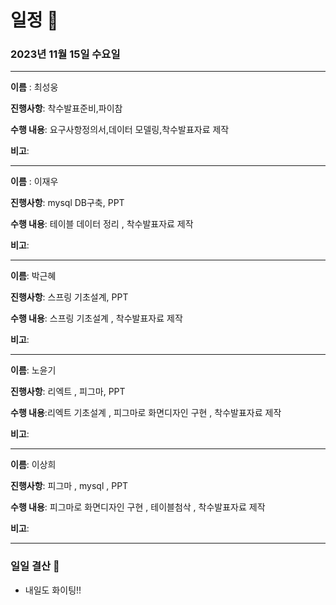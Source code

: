 # 일정 📅
### 2023년 11월 15일 수요일
---

**이름** : 최성웅

**진행사항**: 착수발표준비,파이참

**수행 내용**: 요구사항정의서,데이터 모델링,착수발표자료 제작

**비고**:  

---


**이름** : 이재우

**진행사항**:  mysql DB구축, PPT

**수행 내용**:  테이블 데이터 정리 , 착수발표자료 제작

**비고**:  

---

**이름**:  박근혜

**진행사항**: 스프링 기초설계, PPT

**수행 내용**: 스프링 기초설계 , 착수발표자료 제작

**비고**:  

---

**이름**:  노윤기

**진행사항**: 리엑트 , 피그마, PPT

**수행 내용**:리엑트 기초설계 , 피그마로 화면디자인 구현 , 착수발표자료 제작

**비고**:  

---

**이름**:  이상희

**진행사항**: 피그마 , mysql , PPT

**수행 내용**: 피그마로 화면디자인 구현 , 테이블첨삭 , 착수발표자료 제작

**비고**:  

---

### 일일 결산 📝
-  내일도 화이팅!!
